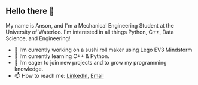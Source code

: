 ## Hello there 👋
My name is Anson, and I'm a Mechanical Engineering Student at the University of Waterloo.
I'm interested in all things Python, C++, Data Science, and Engineering!

- 🔭 I’m currently working on a sushi roll maker using Lego EV3 Mindstorm
- 🌱 I’m currently learning C++ & Python.
- 🚀 I’m eager to join new projects and to grow my programming knowledge.
- 📫 How to reach me: [LinkedIn](https://www.linkedin.com/in/ansonylm/), [Email](amou@uwaterloo.ca)


